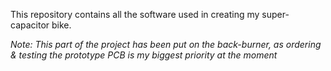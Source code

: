 This repository contains all the software used in creating my super-capacitor bike.

*Note: This part of the project has been put on the back-burner, as ordering & testing the prototype PCB is my biggest priority at the moment*
